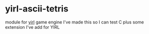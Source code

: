 # yirl-ascii-tetris

module for [yirl](https://github.com/cosmo-ray/yirl/) game engine
I've made this so I can test C plus some extension I've add for YIRL
